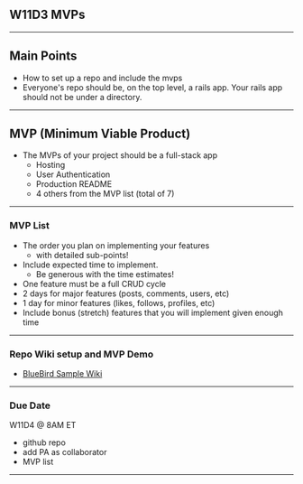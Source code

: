 ## W11D3 MVPs 

---

## Main Points
- How to set up a repo and include the mvps
- Everyone's repo should be, on the top level, a rails app.  Your rails app should not be under a directory.

---

## MVP (Minimum Viable Product)

+ The MVPs of your project should be a full-stack app
  + Hosting 
  + User Authentication
  + Production README
  + 4 others from the MVP list (total of 7)
---

### MVP List
+ The order you plan on implementing your features 
  - with detailed sub-points!
+ Include expected time to implement. 
  - Be generous with the time estimates!
+ One feature must be a full CRUD cycle
+ 2 days for major features (posts, comments, users, etc)
+ 1 day for minor features (likes, follows, profiles, etc)
+ Include bonus (stretch) features that you will implement given enough time
---

### Repo Wiki setup and MVP Demo
+ [BlueBird Sample Wiki](https://github.com/appacademy/bluebird/wiki)

---

### Due Date
W11D4 @ 8AM ET
* github repo 
* add PA as collaborator
* MVP list 

---
 